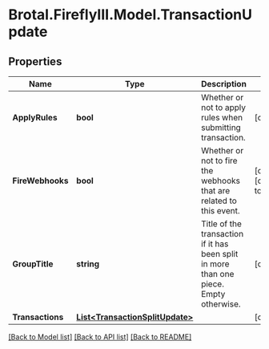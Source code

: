 # Brotal.FireflyIII.Model.TransactionUpdate

## Properties

Name | Type | Description | Notes
------------ | ------------- | ------------- | -------------
**ApplyRules** | **bool** | Whether or not to apply rules when submitting transaction. | [optional] 
**FireWebhooks** | **bool** | Whether or not to fire the webhooks that are related to this event. | [optional] [default to true]
**GroupTitle** | **string** | Title of the transaction if it has been split in more than one piece. Empty otherwise. | [optional] 
**Transactions** | [**List&lt;TransactionSplitUpdate&gt;**](TransactionSplitUpdate.md) |  | [optional] 

[[Back to Model list]](../../README.md#documentation-for-models) [[Back to API list]](../../README.md#documentation-for-api-endpoints) [[Back to README]](../../README.md)

